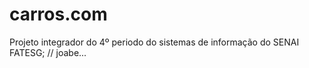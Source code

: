 # carros.com
Projeto integrador do 4º periodo do sistemas de informação do SENAI FATESG; 
// joabe...


